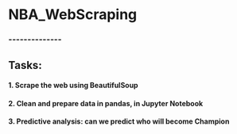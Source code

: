 # NBA_WebScraping
### --------------

## Tasks:


#### 1. Scrape the web using BeautifulSoup
#### 2. Clean and prepare data in pandas, in Jupyter Notebook
#### 3. Predictive analysis: can we predict who will become Champion
